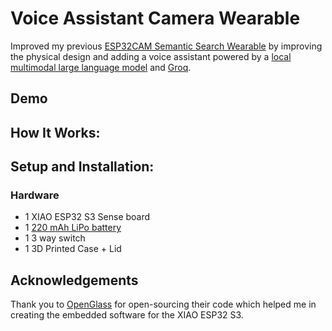 # Voice Assistant Camera Wearable

Improved my previous [ESP32CAM Semantic Search Wearable](https://github.com/xanderchinxyz/ESP32-CAM-Semantic-Search) by improving the physical design and adding a voice assistant powered by a [local multimodal large language model](https://www.ollama.com/library/moondream) and [Groq](https://groq.com/).

## Demo

## How It Works:

## Setup and Installation:
### Hardware
- 1 XIAO ESP32 S3 Sense board
- 1 [220 mAh LiPo battery](https://www.amazon.ca/dp/B0CKRBTW8Z?psc=1&ref=ppx_yo2ov_dt_b_product_details)
- 1 3 way switch
- 1 3D Printed Case + Lid

## Acknowledgements
Thank you to [OpenGlass](https://github.com/BasedHardware/OpenGlass) for open-sourcing their code which helped me in creating the embedded software for the XIAO ESP32 S3.
